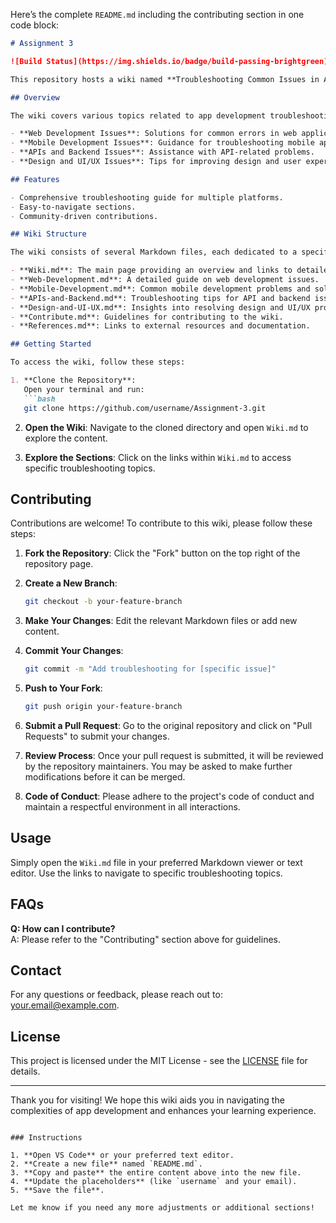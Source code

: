 Here’s the complete `README.md` including the contributing section in one code block:

```markdown
# Assignment 3

![Build Status](https://img.shields.io/badge/build-passing-brightgreen) ![License](https://img.shields.io/badge/license-MIT-blue)

This repository hosts a wiki named **Troubleshooting Common Issues in App Development**. It is designed to assist developers, particularly beginners, in identifying and resolving common challenges encountered during app development.

## Overview

The wiki covers various topics related to app development troubleshooting, including:

- **Web Development Issues**: Solutions for common errors in web applications.
- **Mobile Development Issues**: Guidance for troubleshooting mobile app challenges.
- **APIs and Backend Issues**: Assistance with API-related problems.
- **Design and UI/UX Issues**: Tips for improving design and user experience.

## Features

- Comprehensive troubleshooting guide for multiple platforms.
- Easy-to-navigate sections.
- Community-driven contributions.

## Wiki Structure

The wiki consists of several Markdown files, each dedicated to a specific area of troubleshooting:

- **Wiki.md**: The main page providing an overview and links to detailed troubleshooting topics.
- **Web-Development.md**: A detailed guide on web development issues.
- **Mobile-Development.md**: Common mobile development problems and solutions.
- **APIs-and-Backend.md**: Troubleshooting tips for API and backend issues.
- **Design-and-UI-UX.md**: Insights into resolving design and UI/UX problems.
- **Contribute.md**: Guidelines for contributing to the wiki.
- **References.md**: Links to external resources and documentation.

## Getting Started

To access the wiki, follow these steps:

1. **Clone the Repository**:
   Open your terminal and run:
   ```bash
   git clone https://github.com/username/Assignment-3.git
   ```

2. **Open the Wiki**:
   Navigate to the cloned directory and open `Wiki.md` to explore the content.

3. **Explore the Sections**:
   Click on the links within `Wiki.md` to access specific troubleshooting topics.

## Contributing

Contributions are welcome! To contribute to this wiki, please follow these steps:

1. **Fork the Repository**: Click the "Fork" button on the top right of the repository page.

2. **Create a New Branch**: 
   ```bash
   git checkout -b your-feature-branch
   ```

3. **Make Your Changes**: Edit the relevant Markdown files or add new content.

4. **Commit Your Changes**:
   ```bash
   git commit -m "Add troubleshooting for [specific issue]"
   ```

5. **Push to Your Fork**:
   ```bash
   git push origin your-feature-branch
   ```

6. **Submit a Pull Request**: Go to the original repository and click on "Pull Requests" to submit your changes.

7. **Review Process**: Once your pull request is submitted, it will be reviewed by the repository maintainers. You may be asked to make further modifications before it can be merged.

8. **Code of Conduct**: Please adhere to the project's code of conduct and maintain a respectful environment in all interactions.

## Usage

Simply open the `Wiki.md` file in your preferred Markdown viewer or text editor. Use the links to navigate to specific troubleshooting topics.

## FAQs

**Q: How can I contribute?**  
A: Please refer to the "Contributing" section above for guidelines.

## Contact

For any questions or feedback, please reach out to: [your.email@example.com](mailto:your.email@example.com).

## License

This project is licensed under the MIT License - see the [LICENSE](LICENSE) file for details.

---

Thank you for visiting! We hope this wiki aids you in navigating the complexities of app development and enhances your learning experience.
```

### Instructions

1. **Open VS Code** or your preferred text editor.
2. **Create a new file** named `README.md`.
3. **Copy and paste** the entire content above into the new file.
4. **Update the placeholders** (like `username` and your email).
5. **Save the file**.

Let me know if you need any more adjustments or additional sections!

